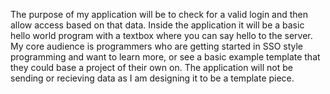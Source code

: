 The purpose of my application will be to check for a valid login and then allow access based on that data. Inside the application it will
be a basic hello world program with a textbox where you can say hello to the server. My core audience is programmers who are getting
started in SSO style programming and want to learn more, or see a basic example template that they could base a project of their own
on. The application will not be sending or recieving data as I am designing it to be a template piece.

